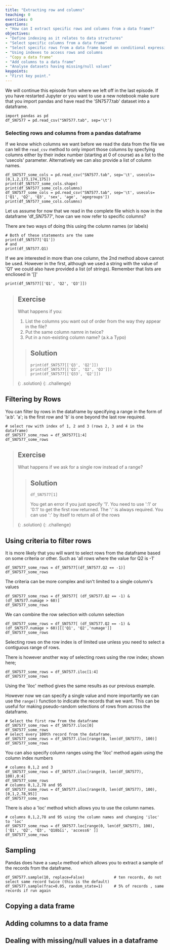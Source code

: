 ```yaml
---
title: "Extracting row and columns"
teaching: 0
exercises: 0
questions:
- "How can I extract specific rows and columns from a data frame?"
objectives:
- "Define indexing as it relates to data structures" 
- "Select specific columns from a data frame"
- "Select specific rows from a data frame based on conditional expressions"
- "Using indexes to access rows and columns
- "Copy a data frame"
- "Add columns to a data frame"
- "Analyse datasets having missing/null values"
keypoints:
- "First key point."
---
```


We will continue this episode from where we left off in the last episode. If you have restarted Jupyter or you want to use a new notebook make sure that you import pandas and have read the 'SN7577.tab' dataset into a dataframe.

~~~
import pandas as pd
df_SN7577 = pd.read_csv("SN7577.tab", sep='\t')
~~~

### Selecting rows and columns from a pandas dataframe

If we know which columns we want before we read the data from the file we can tell the `read_csv` method to only import those columns by specfying columns either by their index number (starting at 0 of course) as a list to the 'usecols' parameter. Alternatively we can also provide a list of column names.  

~~~
df_SN7577_some_cols = pd.read_csv("SN7577.tab", sep='\t', usecols= [0,1,2,173,174,175])
print(df_SN7577_some_cols.shape)
print(df_SN7577_some_cols.columns)
df_SN7577_some_cols = pd.read_csv("SN7577.tab", sep='\t', usecols= ['Q1', 'Q2', 'Q3', 'sex', 'age', 'agegroups'])
print(df_SN7577_some_cols.columns)
~~~


Let us assume for now that we read in the complete file which is now in the dataframe 'df_SN7577', how can we now refer to specific columns?

There are two ways of doing this using the column names (or labels)

~~~
# Both of these statements are the same
print(df_SN7577['Q1'])
# and
print(df_SN7577.Q1)
~~~

If we are interested in more than one column, the 2nd method above cannot be used. However in the first, although we used a string with the value of 'Q1' we could also have provided a list (of strings). Remember that lists are encliosed in '[]'

~~~
print(df_SN7577[['Q1', 'Q2', 'Q3']])
~~~

> ## Exercise  
> 
> What happens if you:
> 
> 1. List the columns you want out of order from the way they appear in the file?
> 2. Put the same column namre in twice?
> 3. Put in a non-existing column name? (a.k.a Typo)
> 
> > ## Solution
> > 
> > ~~~
> > print(df_SN7577[['Q3', 'Q2']])
> > print(df_SN7577[['Q3', 'Q2', 'Q3']])
> > print(df_SN7577[['Q33', 'Q2']])
> > ~~~
> {: .solution}
{: .challenge}

## Filtering by Rows
 
You can filter by rows in the dataframe by specifying a range in the form of 'a:b'. 'a'; is the first row and 'b' is one beyond the last row required. 

~~~
# select row with index of 1, 2 and 3 (rows 2, 3 and 4 in the dataframe)
df_SN7577_some_rows = df_SN7577[1:4]
df_SN7577_some_rows
~~~

> ## Exercise 
> 
> What happens if we ask for a single row instead of a range?
> 
> > ## Solution
> > 
> > ~~~
> > df_SN7577[1]
> > ~~~
> > 
> > You get an error if you just specify '1'. You need to use ':1' or '0:1' to get the first row returned. The ':' is always required. You can use ':' by itself to return all of the rows
> > 
> {: .solution}
{: .challenge}


## Using criteria to filter rows

It is more likely that you will want to select rows from the dataframe based on some criteria or other. Such as 'all rows where the value for Q2 is -1'


~~~
df_SN7577_some_rows = df_SN7577[(df_SN7577.Q2 == -1)]
df_SN7577_some_rows
~~~

The criteria can be more complex and isn't limited to a single column's values

~~~
df_SN7577_some_rows = df_SN7577[ (df_SN7577.Q2 == -1) & (df_SN7577.numage > 60)]
df_SN7577_some_rows
~~~

We can combine the row selection with column selection

~~~
df_SN7577_some_rows = df_SN7577[ (df_SN7577.Q2 == -1) & (df_SN7577.numage > 60)][['Q1', 'Q2','numage']]
df_SN7577_some_rows
~~~

Selecting rows on the row index is of limited use unless you need to select a contiguous range of rows.

There is however another way of selecting rows using the row index; shown here;

~~~
df_SN7577_some_rows = df_SN7577.iloc[1:4]
df_SN7577_some_rows
~~~

Using the 'iloc' method gives the same results as our previous example.

However now we can specify a single value and more importantly we can use the `range()` function to indicate the records that we want. This can be useful for making pseudo-random selections of rows from across the dataframe.

~~~
# Select the first row from the dataframe
df_SN7577_some_rows = df_SN7577.iloc[0]
df_SN7577_some_rows
# select every 100th record from the dataframe.
df_SN7577_some_rows = df_SN7577.iloc[range(0, len(df_SN7577), 100)]
df_SN7577_some_rows

~~~

You can also specify column ranges using the 'iloc' method again using the column index numbers

~~~
# columns 0,1,2 and 3
df_SN7577_some_rows = df_SN7577.iloc[range(0, len(df_SN7577), 100),0:4]
df_SN7577_some_rows
# columns 0,1,2,78 and 95
df_SN7577_some_rows = df_SN7577.iloc[range(0, len(df_SN7577), 100),[0,1,2,78,95]]
df_SN7577_some_rows
~~~

There is also a 'loc' method which allows you to use the column names.

~~~
# columns 0,1,2,78 and 95 using the column names and changing 'iloc' to 'loc'
df_SN7577_some_rows = df_SN7577.loc[range(0, len(df_SN7577), 100),['Q1', 'Q2', 'Q3', 'Q18bii', 'access6' ]]
df_SN7577_some_rows
~~~

## Sampling

Pandas does have a `sample` method which allows you to extract a sample of the records from the dataframe.

~~~
df_SN7577.sample(10, replace=False)             # ten records, do not select same record twice (this is the default)
df_SN7577.sample(frac=0.05, random_state=1)     # 5% of records , same records if run again
~~~


## Copying  a data frame

## Adding columns to a data frame

## Dealing with missing/null values in a dataframe
